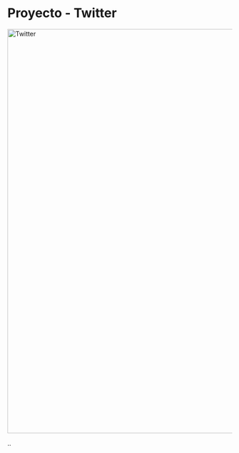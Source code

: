 <h1>Proyecto - Twitter</h1>

<img width="1902" height="908" alt="Twitter" src="https://github.com/user-attachments/assets/990fe117-4ad1-4b8e-a85a-66f94f02eecb" />


..
